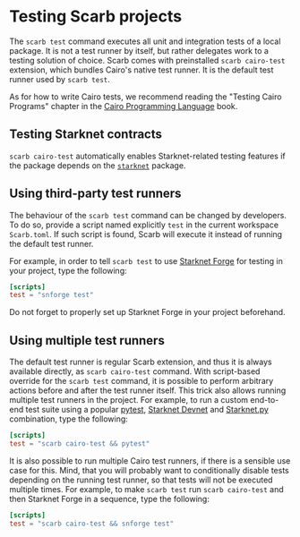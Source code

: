 # Testing Scarb projects

The `scarb test` command executes all unit and integration tests of a local package.
It is not a test runner by itself, but rather delegates work to a testing solution of choice.
Scarb comes with preinstalled `scarb cairo-test` extension, which bundles Cairo's native test runner.
It is the default test runner used by `scarb test`.

As for how to write Cairo tests, we recommend reading the "Testing Cairo Programs" chapter in the
[Cairo Programming Language](https://cairo-book.github.io/) book.

## Testing Starknet contracts

`scarb cairo-test` automatically enables Starknet-related testing features if the package depends on the
[`starknet`](./starknet/starknet-package) package.

## Using third-party test runners

The behaviour of the `scarb test` command can be changed by developers.
To do so, provide a script named explicitly `test` in the current workspace `Scarb.toml`.
If such script is found, Scarb will execute it instead of running the default test runner.

For example, in order to tell `scarb test` to use [Starknet Forge](https://foundry-rs.github.io/starknet-foundry) for testing in
your project, type the following:

```toml filename="Scarb.toml"
[scripts]
test = "snforge test"
```

Do not forget to properly set up Starknet Forge in your project beforehand.

## Using multiple test runners

The default test runner is regular Scarb extension, and thus it is always available directly, as `scarb cairo-test`
command.
With script-based override for the `scarb test` command, it is possible to perform arbitrary actions before and after
the test runner itself.
This trick also allows running multiple test runners in the project.
For example, to run a custom end-to-end test suite using a popular [pytest](https://pytest.org/),
[Starknet Devnet](https://0xspaceshard.github.io/starknet-devnet/) and [Starknet.py](https://starknetpy.rtfd.io/)
combination, type the following:

```toml
[scripts]
test = "scarb cairo-test && pytest"
```

It is also possible to run multiple Cairo test runners, if there is a sensible use case for this.
Mind, that you will probably want to conditionally disable tests depending on the running test runner, so that tests
will not be executed multiple times.
For example, to make `scarb test` run `scarb cairo-test` and then Starknet Forge in a sequence, type the following:

```toml
[scripts]
test = "scarb cairo-test && snforge test"
```
